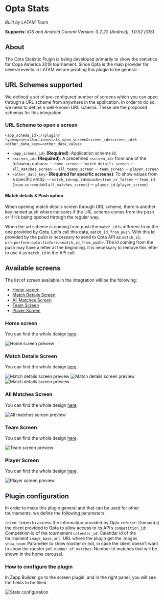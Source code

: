 # Opta Stats

*Built by LATAM Team*

**Supports:** *iOS and Android*
*Current Version: 0.2.22 (Android), 1.0.52 (iOS)*

## About
The Opta Statistic Plugin is being developed primarily to show the statistics for Copa America 2019 tournament. Since Opta is the main provider for several events in LATAM we are pivoting this plugin to be general.

## URL Schemes supported
We defined a set of pre-configured number of screens which you can open through a URL scheme from anywhere in the application. In order to do so, we need to define a well-known URL schema. These are the proposed schemas for this integration.

### URL Scheme to open a screen
`<app_schema_id>://plugin?type=general&action=stats_open_screen&screen_id=<screen_id>&<other_data_key>=<other_data_value>`

- `<app_schema_id>` **(Required)**: Application scheme id.
- `<screen_id>` **(Required)**: A predefined `<screen_id>` from one of the following options:
-- `home_screen`
-- `match_details_screen`
-- `all_matches_screen`
-- `all_teams_screen`
-- `team_screen`
-- `player_screen`
- `<other_data_key>` **(Required for specific screens)**: To show values from a specific entity:
-- `match_id=<op_id>&push=<true_or_false>`
-- `team_id` (`team_screen` and `all_matches_screen`)
-- `player_id` (`player_screen`)

#### Match details & Push option
When opening match details screen through URL scheme, there is another key named push where indicates if the URL scheme comes from the push or if it’s being opened through the regular way.

When the url scheme is coming from push the `match_id` is different from the one provided by Opta. Let's call this data, `match_id_from_push`. With this id provided by the push is necessary to send to Opta API as `match_id`, `urn:perform:opta:fixture:<match_id_from_push>`. The id coming from the push may have a letter at the beginning. It is necessary to remove this letter to use it as `match_id` in the API call.

## Available screens
The list of screen available in the integration will be the following:
- [Home screen](#home-screen)
- [Match Details Screen](#match-details-screen)
- [All Matches Screen](#all-matches-screen)
- [Team Screen](#team-screen)
- [Player Screen](#player-screen)

### <a name=home-screen></a> Home screen
You can find the whole design [here](https://app.zeplin.io/project/5c8863d4039b9f39096d453d/screen/5c8864178bd661197ccb8c82).

![Home screen preview](media/home_screen.png)

### <a name=match-details-screen></a> Match Details Screen
You can find the whole design [here](https://app.zeplin.io/project/5c8863d4039b9f39096d453d/screen/5c88641af85b69045c2eafca).

![Match details screen preview](media/match_details_1.png) ![Match details screen preview](media/match_details_2.png) ![Match details screen preview](media/match_details_3.png)

### <a name=all-matches-screen></a> All Matches Screen
You can find the whole design [here](https://app.zeplin.io/project/5c8863d4039b9f39096d453d/screen/5c886418988ef419824d583b).

![All matches screen preview](media/all_matches_screen.png)

### <a name=team-screen></a> Team Screen
You can find the whole design [here](https://app.zeplin.io/project/5c8863d4039b9f39096d453d/screen/5caf607f225f00a04b00e1d2).

![Team screen preview](media/team_screen.png)

### <a name=player-screen></a> Player Screen
You can find the whole design [here](https://app.zeplin.io/project/5c8863d4039b9f39096d453d/screen/5cab7ce9e89d3f338980bcb3).

![Player screen preview](media/player_screen.png)

## Plugin configuration
In order to make this plugin general and that can be used for other tournaments, we define the following parameters:

`token`: Token to access the information provided by Opta
`referer`: Domain(s) the client provided to Opta to allow access to its API’s
`competition_id`: Competition id of the tournament
`calendar_id`: Calendar id of the tournament
`image_base_url`: URL where the plugin get the images
`show_team`: Parameter to show rooster or not, in case the client doesn’t want to show the rooster yet.
`number_of_matches`: Number of matches that will be shown in the home carousel.

### How to configure the plugin
In Zapp Builder, go to the screen plugin, and in the right panel, you will see the fields to be filled.

![Stats configuration](stats_configuration.png)